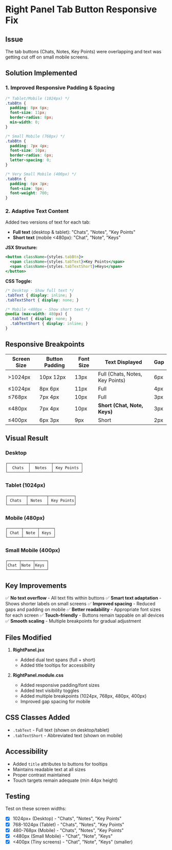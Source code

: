 # Right Panel Tab Button Responsive Fix

## Issue
The tab buttons (Chats, Notes, Key Points) were overlapping and text was getting cut off on small mobile screens.

## Solution Implemented

### 1. **Improved Responsive Padding & Spacing**

```css
/* Tablet/Mobile (1024px) */
.tabBtn {
  padding: 8px 6px;
  font-size: 11px;
  border-radius: 8px;
  min-width: 0;
}

/* Small Mobile (768px) */
.tabBtn {
  padding: 7px 4px;
  font-size: 10px;
  border-radius: 6px;
  letter-spacing: 0;
}

/* Very Small Mobile (400px) */
.tabBtn {
  padding: 6px 3px;
  font-size: 9px;
  font-weight: 700;
}
```

### 2. **Adaptive Text Content**

Added two versions of text for each tab:
- **Full text** (desktop & tablet): "Chats", "Notes", "Key Points"
- **Short text** (mobile <480px): "Chat", "Note", "Keys"

**JSX Structure:**
```jsx
<button className={styles.tabBtn}>
  <span className={styles.tabText}>Key Points</span>
  <span className={styles.tabTextShort}>Keys</span>
</button>
```

**CSS Toggle:**
```css
/* Desktop - Show full text */
.tabText { display: inline; }
.tabTextShort { display: none; }

/* Mobile <480px - Show short text */
@media (max-width: 480px) {
  .tabText { display: none; }
  .tabTextShort { display: inline; }
}
```

## Responsive Breakpoints

| Screen Size | Button Padding | Font Size | Text Displayed | Gap |
|-------------|---------------|-----------|----------------|-----|
| >1024px | 10px 12px | 13px | Full (Chats, Notes, Key Points) | 6px |
| ≤1024px | 8px 6px | 11px | Full | 4px |
| ≤768px | 7px 4px | 10px | Full | 3px |
| ≤480px | 7px 4px | 10px | **Short (Chat, Note, Keys)** | 3px |
| ≤400px | 6px 3px | 9px | Short | 2px |

## Visual Result

### Desktop
```
┌─────────┬─────────┬────────────┐
│  Chats  │  Notes  │ Key Points │
└─────────┴─────────┴────────────┘
```

### Tablet (1024px)
```
┌────────┬────────┬───────────┐
│ Chats  │ Notes  │ Key Points│
└────────┴────────┴───────────┘
```

### Mobile (480px)
```
┌──────┬──────┬──────┐
│ Chat │ Note │ Keys │
└──────┴──────┴──────┘
```

### Small Mobile (400px)
```
┌─────┬─────┬─────┐
│Chat │Note │Keys │
└─────┴─────┴─────┘
```

## Key Improvements

✅ **No text overflow** - All text fits within buttons
✅ **Smart text adaptation** - Shows shorter labels on small screens
✅ **Improved spacing** - Reduced gaps and padding on mobile
✅ **Better readability** - Appropriate font sizes for each screen
✅ **Touch-friendly** - Buttons remain tappable on all devices
✅ **Smooth scaling** - Multiple breakpoints for gradual adjustment

## Files Modified

1. **RightPanel.jsx**
   - Added dual text spans (full + short)
   - Added title tooltips for accessibility

2. **RightPanel.module.css**
   - Added responsive padding/font sizes
   - Added text visibility toggles
   - Added multiple breakpoints (1024px, 768px, 480px, 400px)
   - Improved gap spacing for mobile

## CSS Classes Added

- `.tabText` - Full text (shown on desktop/tablet)
- `.tabTextShort` - Abbreviated text (shown on mobile)

## Accessibility

- Added `title` attributes to buttons for tooltips
- Maintains readable text at all sizes
- Proper contrast maintained
- Touch targets remain adequate (min 44px height)

## Testing

Test on these screen widths:
- [x] 1024px+ (Desktop) - "Chats", "Notes", "Key Points"
- [x] 768-1024px (Tablet) - "Chats", "Notes", "Key Points" 
- [x] 480-768px (Mobile) - "Chats", "Notes", "Key Points"
- [x] <480px (Small Mobile) - "Chat", "Note", "Keys"
- [x] <400px (Tiny screens) - "Chat", "Note", "Keys" (smaller)
